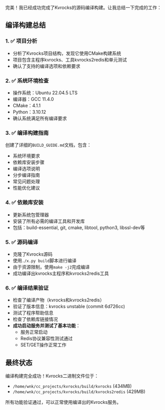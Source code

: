 完美！我已经成功完成了Kvrocks的源码编译构建。让我总结一下完成的工作：

## 编译构建总结

### 1. ✅ 项目分析
- 分析了Kvrocks项目结构，发现它使用CMake构建系统
- 项目包含主程序kvrocks、工具kvrocks2redis和单元测试
- 确认了支持的编译选项和依赖要求

### 2. ✅ 系统环境检查
- 操作系统：Ubuntu 22.04.5 LTS
- 编译器：GCC 11.4.0
- CMake：4.1.1
- Python：3.10.12
- 确认系统满足所有编译要求

### 3. ✅ 编译构建指南
创建了详细的`BUILD_GUIDE.md`文档，包含：
- 系统环境要求
- 依赖库安装步骤
- 编译选项说明
- 分步编译指南
- 常见问题处理
- 性能优化建议

### 4. ✅ 依赖库安装
- 更新系统包管理器
- 安装了所有必需的编译工具和开发库
- 包括：build-essential, git, cmake, libtool, python3, libssl-dev等

### 5. ✅ 源码编译
- 克隆了Kvrocks源码
- 使用`./x.py build`脚本进行编译
- 由于资源限制，使用`make -j2`完成编译
- 成功编译出kvrocks主程序和kvrocks2redis工具

### 6. ✅ 编译结果验证
- 检查了编译产物（kvrocks和kvrocks2redis）
- 验证了版本信息：kvrocks unstable (commit 6d726cc)
- 测试了程序帮助信息
- 检查了依赖库链接情况
- **成功启动服务并测试了基本功能**：
  - 服务正常启动
  - Redis协议兼容性测试通过
  - SET/GET操作正常工作

## 最终状态

编译构建完全成功！Kvrocks二进制文件位于：
- `/home/wnk/cc_projects/kvrocks/build/kvrocks` (434MB)
- `/home/wnk/cc_projects/kvrocks/build/kvrocks2redis` (429MB)

所有功能验证通过，可以正常使用编译出的Kvrocks服务。
